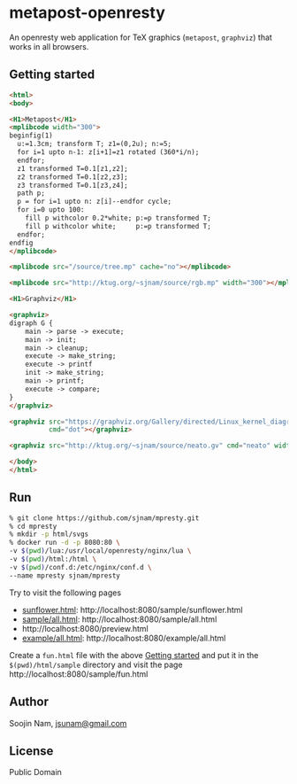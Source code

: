 metapost-openresty
=======
An openresty web application for TeX graphics (`metapost`, `graphviz`) that works
in all browsers.


Getting started
---------

````html
<html>
<body>

<H1>Metapost</H1>
<mplibcode width="300">
beginfig(1)
  u:=1.3cm; transform T; z1=(0,2u); n:=5;
  for i=1 upto n-1: z[i+1]=z1 rotated (360*i/n);
  endfor;
  z1 transformed T=0.1[z1,z2];
  z2 transformed T=0.1[z2,z3];
  z3 transformed T=0.1[z3,z4];
  path p;
  p = for i=1 upto n: z[i]--endfor cycle;
  for i=0 upto 100:
    fill p withcolor 0.2*white; p:=p transformed T;
    fill p withcolor white;     p:=p transformed T;
  endfor;
endfig
</mplibcode>

<mplibcode src="/source/tree.mp" cache="no"></mplibcode>

<mplibcode src="http://ktug.org/~sjnam/source/rgb.mp" width="300"></mplibcode>

<H1>Graphviz</H1>

<graphviz>
digraph G {
    main -> parse -> execute;
    main -> init;
    main -> cleanup;
    execute -> make_string;
    execute -> printf
    init -> make_string;
    main -> printf;
    execute -> compare;
}
</graphviz>

<graphviz src="https://graphviz.org/Gallery/directed/Linux_kernel_diagram.gv.txt"
          cmd="dot"></graphviz>

<graphviz src="http://ktug.org/~sjnam/source/neato.gv" cmd="neato" width="300"></graphviz>

</body>
</html>
````

Run
---
```bash
% git clone https://github.com/sjnam/mpresty.git
% cd mpresty
% mkdir -p html/svgs
% docker run -d -p 8080:80 \
-v $(pwd)/lua:/usr/local/openresty/nginx/lua \
-v $(pwd)/html:/html \
-v $(pwd)/conf.d:/etc/nginx/conf.d \
--name mpresty sjnam/mpresty
```

Try to visit the following pages
- [sunflower.html](https://github.com/sjnam/mpresty/blob/master/html/sample/sunflower.html): http://localhost:8080/sample/sunflower.html
- [sample/all.html](https://github.com/sjnam/mpresty/blob/master/html/sample/all.html): http://localhost:8080/sample/all.html
- http://localhost:8080/preview.html
- [example/all.html](https://github.com/sjnam/mpresty/blob/master/html/example/all.html): http://localhost:8080/example/all.html

Create a `fun.html` file with the above [Getting started](#getting-started) and put it in the `$(pwd)/html/sample` directory and visit the page http://localhost:8080/sample/fun.html

Author
------
Soojin Nam, jsunam@gmail.com

License
-------
Public Domain
